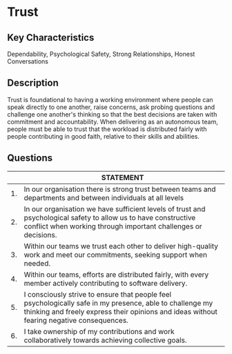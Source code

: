# Trust


## Key Characteristics
Dependability, Psychological Safety, Strong Relationships, Honest Conversations

## Description
Trust is foundational to having a working environment where people can speak directly to one another, raise concerns, ask probing questions and challenge one another's thinking so that the best decisions are taken with commitment and accountability. When delivering as an autonomous team, people must be able to trust that the workload is distributed fairly with people contributing in good faith, relative to their skills and abilities.

## Questions
| | STATEMENT  	|
|---	|----	|
| 1. | In our organisation there is strong trust between teams and departments and between individuals at all levels |
| 2. | In our organisation we have sufficient levels of trust and psychological safety to allow us to have constructive conflict when working through important challenges or decisions.	|
| 3. | Within our teams we trust each other to deliver high-quality work and meet our commitments, seeking support when needed.	|
| 4. | Within our teams, efforts are distributed fairly, with every member actively contributing to software delivery. |
| 5. | I consciously strive to ensure that people feel psychologically safe in my presence, able to challenge my thinking and freely express their opinions and ideas without fearing negative consequences.	|
| 6. | I take ownership of my contributions and work collaboratively towards achieving collective goals. |

